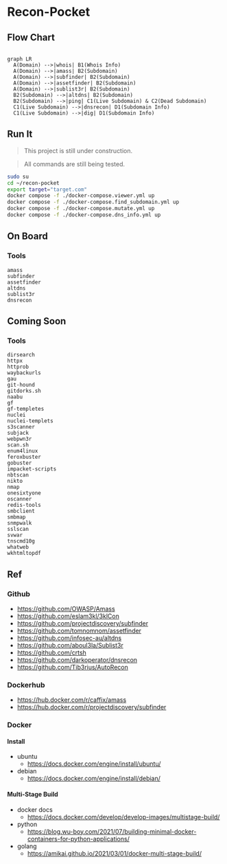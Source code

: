 # Recon-Pocket

## Flow Chart

```mermaid
  
graph LR
  A(Domain) -->|whois| B1(Whois Info)
  A(Domain) -->|amass| B2(Subdomain)
  A(Domain) -->|subfinder| B2(Subdomain)
  A(Domain) -->|assetfinder| B2(Subdomain)
  A(Domain) -->|sublist3r| B2(Subdomain)
  B2(Subdomain) -->|altdns| B2(Subdomain)
  B2(Subdomain) -->|ping| C1(Live Subdomain) & C2(Dead Subdomain)
  C1(Live Subdomain) -->|dnsrecon| D1(Subdomain Info)
  C1(Live Subdomain) -->|dig| D1(Subdomain Info)
```

## Run It

> This project is still under construction.

> All commands are still being tested.

```bash
sudo su
cd ~/recon-pocket
export target="target.com"
docker compose -f ./docker-compose.viewer.yml up
docker compose -f ./docker-compose.find_subdomain.yml up
docker compose -f ./docker-compose.mutate.yml up
docker compose -f ./docker-compose.dns_info.yml up
```

## On Board

### Tools

```text
amass
subfinder
assetfinder
altdns
sublist3r
dnsrecon
```

## Coming Soon

### Tools

```text
dirsearch
httpx
httprob
waybackurls
gau
git-hound
gitdorks.sh
naabu
gf
gf-templetes
nuclei
nuclei-templets
s3scanner
subjack
webpwn3r
scan.sh
enum4linux
feroxbuster
gobuster
impacket-scripts
nbtscan
nikto
nmap
onesixtyone
oscanner
redis-tools
smbclient
smbmap
snmpwalk
sslscan
svwar
tnscmd10g
whatweb
wkhtmltopdf
```

## Ref

### Github

- https://github.com/OWASP/Amass
- https://github.com/eslam3kl/3klCon
- https://github.com/projectdiscovery/subfinder
- https://github.com/tomnomnom/assetfinder
- https://github.com/infosec-au/altdns
- https://github.com/aboul3la/Sublist3r
- https://github.com/crtsh
- https://github.com/darkoperator/dnsrecon
- https://github.com/Tib3rius/AutoRecon

### Dockerhub

- https://hub.docker.com/r/caffix/amass
- https://hub.docker.com/r/projectdiscovery/subfinder

### Docker 

#### Install

- ubuntu
  - https://docs.docker.com/engine/install/ubuntu/
- debian
  - https://docs.docker.com/engine/install/debian/

#### Multi-Stage Build

- docker docs
  - https://docs.docker.com/develop/develop-images/multistage-build/
- python
  - https://blog.wu-boy.com/2021/07/building-minimal-docker-containers-for-python-applications/
- golang
  - https://amikai.github.io/2021/03/01/docker-multi-stage-build/
